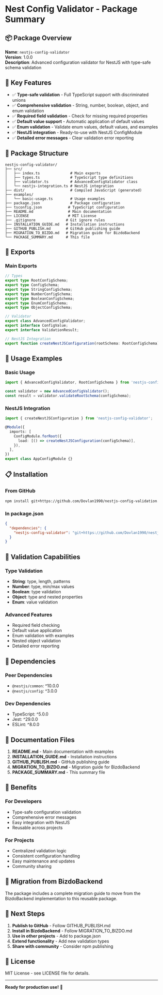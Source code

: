 # Nest Config Validator - Package Summary

## 📦 Package Overview

**Name**: `nestjs-config-validator`  
**Version**: 1.0.0  
**Description**: Advanced configuration validator for NestJS with type-safe schema validation

## 🎯 Key Features

- ✅ **Type-safe validation** - Full TypeScript support with discriminated unions
- ✅ **Comprehensive validation** - String, number, boolean, object, and enum validation
- ✅ **Required field validation** - Check for missing required properties
- ✅ **Default value support** - Automatic application of default values
- ✅ **Enum validation** - Validate enum values, default values, and examples
- ✅ **NestJS integration** - Ready-to-use with NestJS ConfigModule
- ✅ **Detailed error messages** - Clear validation error reporting

## 📁 Package Structure

```
nestjs-config-validator/
├── src/
│   ├── index.ts              # Main exports
│   ├── types.ts              # TypeScript type definitions
│   ├── validator.ts          # AdvancedConfigValidator class
│   └── nestjs-integration.ts # NestJS integration
├── dist/                     # Compiled JavaScript (generated)
├── examples/
│   └── basic-usage.ts        # Usage examples
├── package.json              # Package configuration
├── tsconfig.json            # TypeScript configuration
├── README.md                # Main documentation
├── LICENSE                  # MIT License
├── .gitignore              # Git ignore rules
├── INSTALLATION_GUIDE.md   # Installation instructions
├── GITHUB_PUBLISH.md       # GitHub publishing guide
├── MIGRATION_TO_BIZDO.md   # Migration guide for BizdoBackend
└── PACKAGE_SUMMARY.md      # This file
```

## 🔧 Exports

### Main Exports
```typescript
// Types
export type RootConfigSchema;
export type ConfigSchema;
export type StringConfigSchema;
export type NumberConfigSchema;
export type BooleanConfigSchema;
export type EnumConfigSchema;
export type ObjectConfigSchema;

// Validator
export class AdvancedConfigValidator;
export interface ConfigValue;
export interface ValidationResult;

// NestJS Integration
export function createNestJSConfiguration(rootSchema: RootConfigSchema);
```

## 🚀 Usage Examples

### Basic Usage
```typescript
import { AdvancedConfigValidator, RootConfigSchema } from 'nestjs-config-validator';

const validator = new AdvancedConfigValidator();
const result = validator.validateRootSchema(configSchema);
```

### NestJS Integration
```typescript
import { createNestJSConfiguration } from 'nestjs-config-validator';

@Module({
  imports: [
    ConfigModule.forRoot({
      load: [() => createNestJSConfiguration(configSchema)],
    }),
  ],
})
export class AppConfigModule {}
```

## 📋 Installation

### From GitHub
```bash
npm install git+https://github.com/Dovlan1990/nestjs-config-validation.git
```

### In package.json
```json
{
  "dependencies": {
    "nestjs-config-validator": "git+https://github.com/Dovlan1990/nestjs-config-validation.git"
  }
}
```

## 🎯 Validation Capabilities

### Type Validation
- **String**: type, length, patterns
- **Number**: type, min/max values
- **Boolean**: type validation
- **Object**: type and nested properties
- **Enum**: value validation

### Advanced Features
- Required field checking
- Default value application
- Enum validation with examples
- Nested object validation
- Detailed error reporting

## 🔗 Dependencies

### Peer Dependencies
- `@nestjs/common`: ^10.0.0
- `@nestjs/config`: ^3.0.0

### Dev Dependencies
- TypeScript: ^5.0.0
- Jest: ^29.0.0
- ESLint: ^8.0.0

## 📝 Documentation Files

1. **README.md** - Main documentation with examples
2. **INSTALLATION_GUIDE.md** - Installation instructions
3. **GITHUB_PUBLISH.md** - GitHub publishing guide
4. **MIGRATION_TO_BIZDO.md** - Migration guide for BizdoBackend
5. **PACKAGE_SUMMARY.md** - This summary file

## 🎯 Benefits

### For Developers
- Type-safe configuration validation
- Comprehensive error messages
- Easy integration with NestJS
- Reusable across projects

### For Projects
- Centralized validation logic
- Consistent configuration handling
- Easy maintenance and updates
- Community sharing

## 🔄 Migration from BizdoBackend

The package includes a complete migration guide to move from the BizdoBackend implementation to this reusable package.

## 🚀 Next Steps

1. **Publish to GitHub** - Follow GITHUB_PUBLISH.md
2. **Install in BizdoBackend** - Follow MIGRATION_TO_BIZDO.md
3. **Use in other projects** - Add to package.json
4. **Extend functionality** - Add new validation types
5. **Share with community** - Consider npm publishing

## 📄 License

MIT License - see LICENSE file for details.

---

**Ready for production use!** 🚀 